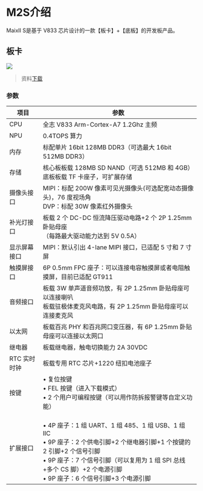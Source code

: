 # M2S介绍

MaixII S是基于 V833 芯片设计的一款【板卡】+【底板】的开发板产品。

## 板卡
![](./assets/M2s_Dock.jpg)

> 资料[下载](https://dl.sipeed.com/shareURL/MaixII/MaixII-A)

### 参数
| 项目 | 参数 | 
| --- | --- |
| CPU | 全志 V833 Arm-Cortex-A7 1.2Ghz 主频 |
| NPU | 0.4TOPS 算力|
|内存 |标配单片 16bit 128MB DDR3（可选最大 16bit 512MB DDR3）|
|存储|核心板板载 128MB SD NAND（可选 512MB 和 4GB）底板板载 TF 卡座子，可扩展存储|
|摄像头接口|MIPI：标配 200W 像素可见光摄像头(可选配宽动态摄像头)，76 度视场角<br>DVP：标配 30W 像素红外摄像头|
| 补光灯接口 | 板载 2 个 DC-DC 恒流降压驱动电路+2 个 2P 1.25mm 卧贴母座 <br>（每路最大驱动能力达到 5V 0.5A）|
| 显示屏幕接口 |  MIPI：默认引出 4-lane MIPI 接口，已适配 5 寸和 7 寸屏 |
| 触摸屏接口 | 6P 0.5mm FPC 座子：可以连接电容触摸屏或者电阻触摸屏，目前已适配 GT911 |
| 音频接口 | 板载 3W 单声道音频功放，有 2P 1.25mm 卧贴母座可以连接喇叭 <br>板载驻极体麦克风电路，有 2P 1.25mm 卧贴母座可以连接麦克风 |
| 以太网 | 板载百兆 PHY 和百兆网口变压器，有 6P 1.25mm 卧贴母座可以连接以太网口 |
| 继电器 | 板载继电器，触电切换能力 2A 30VDC |
| RTC 实时时钟 | 板载专用 RTC 芯片+1220 纽扣电池座子 |
| 按键 |• 复位按键<br>• FEL 按键（进入下载模式）<br>• 2 个用户可编程按键（可以用作防拆报警键等自定义功能）|
| 扩展接口 | <br>• 4P 座子：1 组 UART、1 组 485、1 组 USB、1 组 IIC<br>• 9P 座子：2 个供电引脚+2 个继电器引脚+1 个按键的 2 引脚+2 个信号引脚<br>• 9P 座子：7 个信号引脚（可以复用为 1 组 SPI 总线+多个 CS 脚）+2 个电源引脚<br>• 9P 座子：6 个信号引脚+3 个电源引脚 |
